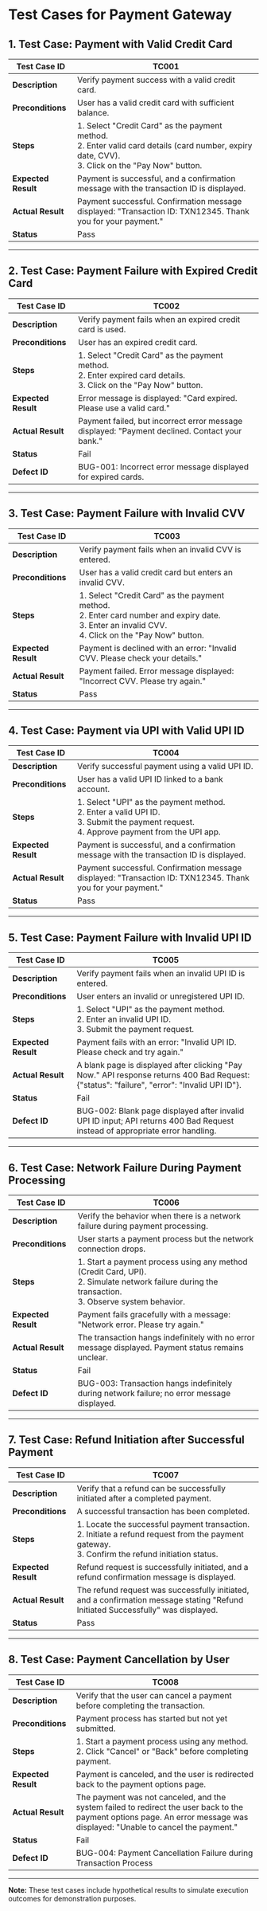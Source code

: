 # Test Cases for Payment Gateway  

## **1. Test Case: Payment with Valid Credit Card**  
| **Test Case ID**       | TC001                                |
|------------------------|--------------------------------------|
| **Description**         | Verify payment success with a valid credit card. |
| **Preconditions**       | User has a valid credit card with sufficient balance. |
| **Steps**               | 1. Select "Credit Card" as the payment method. <br> 2. Enter valid card details (card number, expiry date, CVV). <br> 3. Click on the "Pay Now" button. |
| **Expected Result**     | Payment is successful, and a confirmation message with the transaction ID is displayed. |
| **Actual Result**       | Payment successful. Confirmation message displayed: "Transaction ID: TXN12345. Thank you for your payment." |
| **Status**              | Pass |

---

## **2. Test Case: Payment Failure with Expired Credit Card**  
| **Test Case ID**       | TC002                                |
|------------------------|--------------------------------------|
| **Description**         | Verify payment fails when an expired credit card is used. |
| **Preconditions**       | User has an expired credit card. |
| **Steps**               | 1. Select "Credit Card" as the payment method. <br> 2. Enter expired card details. <br> 3. Click on the "Pay Now" button. |
| **Expected Result**     | Error message is displayed: "Card expired. Please use a valid card." |
| **Actual Result**       | Payment failed, but incorrect error message displayed: "Payment declined. Contact your bank." |
| **Status**              | Fail |
| **Defect ID**           | BUG-001: Incorrect error message displayed for expired cards. |

---

## **3. Test Case: Payment Failure with Invalid CVV**  
| **Test Case ID**       | TC003                                |
|------------------------|--------------------------------------|
| **Description**         | Verify payment fails when an invalid CVV is entered. |
| **Preconditions**       | User has a valid credit card but enters an invalid CVV. |
| **Steps**               | 1. Select "Credit Card" as the payment method. <br> 2. Enter card number and expiry date. <br> 3. Enter an invalid CVV. <br> 4. Click on the "Pay Now" button. |
| **Expected Result**     | Payment is declined with an error: "Invalid CVV. Please check your details." |
| **Actual Result**       | Payment failed. Error message displayed: "Incorrect CVV. Please try again." |
| **Status**              | Pass |

---

## **4. Test Case: Payment via UPI with Valid UPI ID**  
| **Test Case ID**       | TC004                                |
|------------------------|--------------------------------------|
| **Description**         | Verify successful payment using a valid UPI ID. |
| **Preconditions**       | User has a valid UPI ID linked to a bank account. |
| **Steps**               | 1. Select "UPI" as the payment method. <br> 2. Enter a valid UPI ID. <br> 3. Submit the payment request. <br> 4. Approve payment from the UPI app. |
| **Expected Result**     | Payment is successful, and a confirmation message with the transaction ID is displayed. |
| **Actual Result**       | Payment successful. Confirmation message displayed: "Transaction ID: TXN12345. Thank you for your payment." |
| **Status**              | Pass |

---

## **5. Test Case: Payment Failure with Invalid UPI ID**  
| **Test Case ID**       | TC005                                |
|------------------------|--------------------------------------|
| **Description**         | Verify payment fails when an invalid UPI ID is entered. |
| **Preconditions**       | User enters an invalid or unregistered UPI ID. |
| **Steps**               | 1. Select "UPI" as the payment method. <br> 2. Enter an invalid UPI ID. <br> 3. Submit the payment request. |
| **Expected Result**     | Payment fails with an error: "Invalid UPI ID. Please check and try again." |
| **Actual Result**       | A blank page is displayed after clicking "Pay Now." API response returns 400 Bad Request: {"status": "failure", "error": "Invalid UPI ID"}. |
| **Status**              | Fail |
| **Defect ID**           | BUG-002: Blank page displayed after invalid UPI ID input; API returns 400 Bad Request instead of appropriate error handling. |

---

## **6. Test Case: Network Failure During Payment Processing**  
| **Test Case ID**       | TC006                                |
|------------------------|--------------------------------------|
| **Description**         | Verify the behavior when there is a network failure during payment processing. |
| **Preconditions**       | User starts a payment process but the network connection drops. |
| **Steps**               | 1. Start a payment process using any method (Credit Card, UPI). <br> 2. Simulate network failure during the transaction. <br> 3. Observe system behavior. |
| **Expected Result**     | Payment fails gracefully with a message: "Network error. Please try again." |
| **Actual Result**       | The transaction hangs indefinitely with no error message displayed. Payment status remains unclear. |
| **Status**              | Fail |
| **Defect ID**           | BUG-003: Transaction hangs indefinitely during network failure; no error message displayed. |

---

## **7. Test Case: Refund Initiation after Successful Payment**  
| **Test Case ID**       | TC007                                |
|------------------------|--------------------------------------|
| **Description**         | Verify that a refund can be successfully initiated after a completed payment. |
| **Preconditions**       | A successful transaction has been completed. |
| **Steps**               | 1. Locate the successful payment transaction. <br> 2. Initiate a refund request from the payment gateway. <br> 3. Confirm the refund initiation status. |
| **Expected Result**     | Refund request is successfully initiated, and a refund confirmation message is displayed. |
| **Actual Result**       | The refund request was successfully initiated, and a confirmation message stating "Refund Initiated Successfully" was displayed. |
| **Status**              | Pass |

---

## **8. Test Case: Payment Cancellation by User**  
| **Test Case ID**       | TC008                                |
|------------------------|--------------------------------------|
| **Description**         | Verify that the user can cancel a payment before completing the transaction. |
| **Preconditions**       | Payment process has started but not yet submitted. |
| **Steps**               | 1. Start a payment process using any method. <br> 2. Click "Cancel" or "Back" before completing payment. |
| **Expected Result**     | Payment is canceled, and the user is redirected back to the payment options page. |
| **Actual Result**       | The payment was not canceled, and the system failed to redirect the user back to the payment options page. An error message was displayed: "Unable to cancel the payment." |
| **Status**              | Fail |
| **Defect ID**           | BUG-004: Payment Cancellation Failure during Transaction Process |

---

**Note:** These test cases include hypothetical results to simulate execution outcomes for demonstration purposes.
